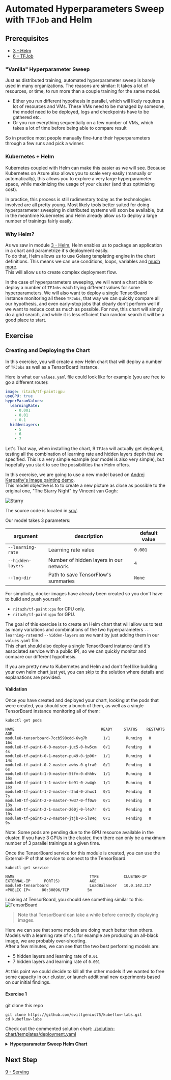 # Automated Hyperparameters Sweep with `TFJob` and Helm

## Prerequisites

* [3 - Helm](../3-helm)
* [6 - TFJob](../6-tfjob)
  
### "Vanilla" Hyperparameter Sweep

Just as distributed training, automated hyperparameter sweep is barely used in many organizations.
The reasons are similar: It takes a lot of resources, or time, to run more than a couple training for the same model.
  * Either you run different hypothesis in parallel, which will likely requires a lot of resources and VMs. These VMs need to be managed by someone, the model need to be deployed, logs and checkpoints have to be gathered etc.
  * Or you run everything sequentially on a few number of VMs, which takes a lot of time before being able to compare result

So in practice most people manually fine-tune their hyperparameters through a few runs and pick a winner.

### Kubernetes + Helm

Kubernetes coupled with Helm can make this easier as we will see. 
Because Kubernetes on Azure also allows you to scale very easily (manually or automatically), this allows you to explore a very large hyperparameter space, while maximizing the usage of your cluster (and thus optimizing cost).

In practice, this process is still rudimentary today as the technologies involved are all pretty young. Most likely tools better suited for doing hyperparameter sweeping in distributed systems will soon be available, but in the meantime Kubernetes and Helm already allow us to deploy a large number of trainings fairly easily.

### Why Helm?

As we saw in module [3 - Helm](../3-helm), Helm enables us to package an application in a chart and parametrize it's deployment easily.  
To do that, Helm allows us to use Golang templating engine in the chart definitions. This means we can use conditions, loops, variables and [much more](https://docs.helm.sh/chart_template_guide).  
This will allow us to create complex deployment flow.   

In the case of hyperparameters sweeping, we will want a chart able to deploy a number of `TFJobs` each trying different values for some hyperparameters.
We will also want to deploy a single TensorBoard instance monitoring all these `TFJobs`, that way we can quickly compare all our hypothesis, and even early-stop jobs that clearly don't perform well if we want to reduce cost as much as possible.
For now, this chart will simply do a grid search, and while it is less efficient than random search it will be a good place to start.

## Exercise

### Creating and Deploying the Chart
In this exercise, you will create a new Helm chart that will deploy a number of `TFJobs` as well as a TensorBoard instance.

Here is what our `values.yaml` file could look like for example (you are free to go a different route):

```yaml
image: ritazh/tf-paint:gpu
useGPU: true
hyperParamValues:
  learningRate:
    - 0.001
    - 0.01
    - 0.1
  hiddenLayers:
    - 5
    - 6
    - 7
```
Let's 
That way, when installing the chart, 9 `TFJob` will actually get deployed, testing all the combination of learning rate and hidden layers depth that we specified.
This is a very simple example (our model is also very simple), but hopefully you start to see the possibilities than Helm offers.

In this exercise, we are going to use a new model based on [Andrej Karpathy's Image painting demo](http://cs.stanford.edu/people/karpathy/convnetjs/demo/image_regression.html).  
This model objective is to to create a new picture as close as possible to the original one, "The Starry Night" by Vincent van Gogh:

![Starry](./src/starry.jpg)

The source code is located in [src/](./src/).  

Our model takes 3 parameters:

| argument | description | default value |
|------|-------------|---------------|
|`--learning-rate` | Learning rate value | `0.001` | 
|`--hidden-layers` | Number of hidden layers in our network. | `4` | 
|`--log-dir` | Path to save TensorFlow's summaries | `None`| 

For simplicity, docker images have already been created so you don't have to build and push yourself:
* `ritazh/tf-paint:cpu` for CPU only.
* `ritazh/tf-paint:gpu` for GPU.  

The goal of this exercise is to create an Helm chart that will allow us to test as many variations and combinations of the two hyperparameters `--learning-rate`and `--hidden-layers` as we want by just adding them in our `values.yaml` file.   
This chart should also deploy a single TensorBoard instance (and it's associated service with a public IP), so we can quickly monitor and compare our different hypothesis.

If you are pretty new to Kubernetes and Helm and don't feel like building your own helm chart just yet, you can skip to the solution where details and explanations are provided.

#### Validation

Once you have created and deployed your chart, looking at the pods that were created, you should see a bunch of them, as well as a single TensorBoard instance monitoring all of them:

```console
kubectl get pods
```

```
NAME                                      READY     STATUS    RESTARTS   AGE
module8-tensorboard-7ccb598cdd-6vg7h       1/1       Running   0          16s
module8-tf-paint-0-0-master-juc5-0-hw5cm   0/1       Pending   0          4s
module8-tf-paint-0-1-master-pu49-0-jp06r   1/1       Running   0          14s
module8-tf-paint-0-2-master-awhs-0-gfra0   0/1       Pending   0          6s
module8-tf-paint-1-0-master-5tfm-0-dhhhv   1/1       Running   0          16s
module8-tf-paint-1-1-master-be91-0-zw4gk   1/1       Running   0          16s
module8-tf-paint-1-2-master-r2nd-0-zhws1   0/1       Pending   0          7s
module8-tf-paint-2-0-master-7w37-0-ff0w9   0/1       Pending   0          13s
module8-tf-paint-2-1-master-260j-0-l4o7r   0/1       Pending   0          10s
module8-tf-paint-2-2-master-jtjb-0-5l84q   0/1       Pending   0          9s
```
Note: Some pods are pending due to the GPU resource available in the cluster. If you have 3 GPUs in the cluster, then there can only be a maximum number of 3 parallel trainings at a given time.

Once the TensorBoard service for this module is created, you can use the External-IP of that service to connect to the TensorBoard.

```console
kubectl get service

NAME                                 TYPE           CLUSTER-IP     EXTERNAL-IP      PORT(S)             AGE
module8-tensorboard                  LoadBalancer   10.0.142.217   <PUBLIC IP>     80:30896/TCP        5m

```

Looking at TensorBoard, you should see something similar to this:
![TensorBoard](tensorboard.png)

> Note that TensorBoard can take a while before correctly displaying images.

Here we can see that some models are doing much better than others. Models with a learning rate of `0.1` for example are producing an all-black image, we are probably over-shooting.  
After a few minutes, we can see that the two best performing models are:
* 5 hidden layers and learning rate of `0.01`
* 7 hidden layers and learning rate of `0.001`

At this point we could decide to kill all the other models if we wanted to free some capacity in our cluster, or launch additional new experiments based on our initial findings.

#### Exercise 1
git clone this repo
```
git clone https://github.com/evillgenius75/kubeflow-labs.git
cd kubeflow-labs
```

Check out the commented solution chart: [./solution-chart/templates/deployment.yaml](./solution-chart/templates/deployment.yaml)
<details>
<summary><strong>Hyperparameter Sweep Helm Chart</strong></summary>

Install the chart with command:

```console
cd 8-hyperparam-sweep/solution-chart/
helm install . -f values-cpu.yaml

NAME:   telling-buffalo
LAST DEPLOYED: 
NAMESPACE: tfworkflow
STATUS: DEPLOYED

RESOURCES:
==> v1/Service
NAME                 TYPE          CLUSTER-IP    EXTERNAL-IP  PORT(S)       AGE
module8-tensorboard  LoadBalancer  10.0.142.217  <pending>    80:30896/TCP  1s

==> v1beta1/Deployment
NAME                 DESIRED  CURRENT  UP-TO-DATE  AVAILABLE  AGE
module8-tensorboard  1        1        1           0          1s

==> v1alpha1/TFJob
NAME                  AGE
module8-tf-paint-0-0  1s
module8-tf-paint-1-0  1s
module8-tf-paint-1-1  1s
module8-tf-paint-2-1  1s
module8-tf-paint-2-2  1s
module8-tf-paint-0-1  1s
module8-tf-paint-0-2  1s
module8-tf-paint-1-2  1s
module8-tf-paint-2-0  0s

==> v1/Pod(related)
NAME                                  READY  STATUS             RESTARTS  AGE
module8-tensorboard-7ccb598cdd-6vg7h   0/1    ContainerCreating  0         1s

```
</details>

## Next Step

[9 - Serving](../9-serving)
